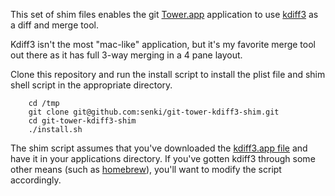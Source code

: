 This set of shim files enables the git [Tower.app](http://www.git-tower.com/) application to use [kdiff3](http://kdiff3.sourceforge.net/) as a diff and merge tool.

Kdiff3 isn't the most "mac-like" application, but it's my favorite merge tool out there as it has full 3-way merging in a 4 pane layout.

Clone this repository and run the install script to install the plist file and shim shell script in the appropriate directory.

```shell
    cd /tmp
    git clone git@github.com:senki/git-tower-kdiff3-shim.git
    cd git-tower-kdiff3-shim
    ./install.sh
```

The shim script assumes that you've downloaded the [kdiff3.app file](http://kdiff3.sourceforge.net/) and have it in your applications directory.  If you've gotten kdiff3 through some other means (such as [homebrew](http://mxcl.github.com/homebrew/)), you'll want to modify the script accordingly.

